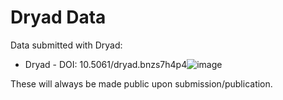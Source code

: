 # Dryad Data

Data submitted with Dryad:  
- Dryad - DOI: 10.5061/dryad.bnzs7h4p4![image](https://github.com/user-attachments/assets/8fad2094-a651-49c2-8962-d16f43ef99ee)

These will always be made public upon submission/publication. 
